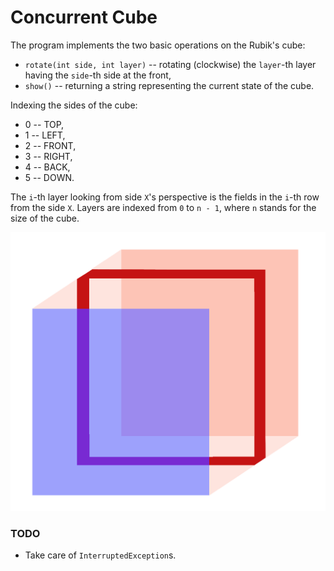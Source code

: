 # Concurrent Cube
The program implements the two basic operations on the Rubik's cube:
* `rotate(int side, int layer)` -- rotating (clockwise) the `layer`-th layer having the `side`-th side at the front,
* `show()` -- returning a string representing the current state of the cube.

Indexing the sides of the cube:
* 0 -- TOP,
* 1 -- LEFT,
* 2 -- FRONT,
* 3 -- RIGHT,
* 4 -- BACK,
* 5 -- DOWN.

The `i`-th layer looking from side `X`'s perspective is the fields in the `i`-th row from the side `X`. Layers are indexed from `0` to `n - 1`, where `n` stands for the size of the cube.

![Representation of a layer](https://github.com/dawmd/ConcurrentCube/blob/master/CUBE.png?raw=true)

### TODO
* Take care of `InterruptedException`s.

